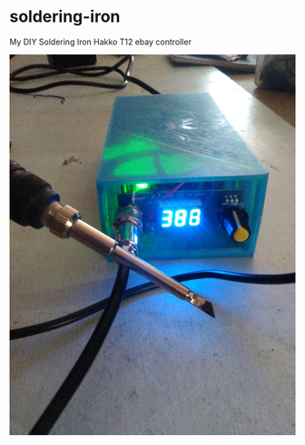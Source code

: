# soldering-iron
My DIY Soldering Iron Hakko T12 ebay controller

![alt text](https://github.com/jsr38/soldering-iron/raw/master/iron.jpg "Hakko T12 soldering iron and controller")
